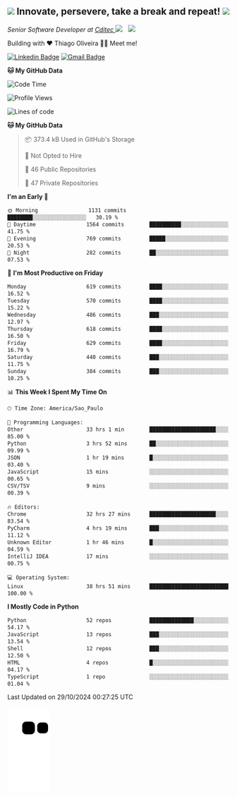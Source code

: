 <h2><img src="https://emojis.slackmojis.com/emojis/images/1531849430/4246/blob-sunglasses.gif?1531849430" width="30"/> Innovate, persevere, take a break and repeat! <img src="https://media.giphy.com/media/12oufCB0MyZ1Go/giphy.gif" width="50"></h2>
<img align='right' src="https://media.giphy.com/media/M9gbBd9nbDrOTu1Mqx/giphy.gif" width="230">
<p><em>Senior Software Developer at <a href="https://www.cditec.com.br/">Cditec
</a><img src="https://media.giphy.com/media/WUlplcMpOCEmTGBtBW/giphy.gif" width="30"> 
</em></p>



Building with ❤️ Thiago Oliveira 👋🏽 Meet me!

[![Linkedin Badge](https://img.shields.io/badge/-Thiago-blue?style=flat-square&logo=Linkedin&logoColor=white&link=https://www.linkedin.com/in/tgmarinho/)](https://www.linkedin.com/in/thiagoceconelo/) 
[![Gmail Badge](https://img.shields.io/badge/-thiceconelo@gmail.com-c14438?style=flat-square&logo=Gmail&logoColor=white&link=mailto:thiceconelo@gmail.com)](mailto:thiceconelo@gmail.com)

</em></p>

<!-- <span style="height ">
![Anurag's GitHub stats](https://github-readme-stats.vercel.app/api?username=arthurspk&show_icons=true&theme=tokyonight)
</span> -->

**🐱 My GitHub Data** 
<!--START_SECTION:waka-->
![Code Time](http://img.shields.io/badge/Code%20Time-2%2C060%20hrs%205%20mins-blue)

![Profile Views](http://img.shields.io/badge/Profile%20Views-8-blue)

![Lines of code](https://img.shields.io/badge/From%20Hello%20World%20I%27ve%20Written-5.1%20million%20lines%20of%20code-blue)

**🐱 My GitHub Data** 

> 📦 373.4 kB Used in GitHub's Storage 
 > 
> 🚫 Not Opted to Hire
 > 
> 📜 46 Public Repositories 
 > 
> 🔑 47 Private Repositories 
 > 
**I'm an Early 🐤** 

```text
🌞 Morning                1131 commits        ████████░░░░░░░░░░░░░░░░░   30.19 % 
🌆 Daytime                1564 commits        ██████████░░░░░░░░░░░░░░░   41.75 % 
🌃 Evening                769 commits         █████░░░░░░░░░░░░░░░░░░░░   20.53 % 
🌙 Night                  282 commits         ██░░░░░░░░░░░░░░░░░░░░░░░   07.53 % 
```
📅 **I'm Most Productive on Friday** 

```text
Monday                   619 commits         ████░░░░░░░░░░░░░░░░░░░░░   16.52 % 
Tuesday                  570 commits         ████░░░░░░░░░░░░░░░░░░░░░   15.22 % 
Wednesday                486 commits         ███░░░░░░░░░░░░░░░░░░░░░░   12.97 % 
Thursday                 618 commits         ████░░░░░░░░░░░░░░░░░░░░░   16.50 % 
Friday                   629 commits         ████░░░░░░░░░░░░░░░░░░░░░   16.79 % 
Saturday                 440 commits         ███░░░░░░░░░░░░░░░░░░░░░░   11.75 % 
Sunday                   384 commits         ███░░░░░░░░░░░░░░░░░░░░░░   10.25 % 
```


📊 **This Week I Spent My Time On** 

```text
🕑︎ Time Zone: America/Sao_Paulo

💬 Programming Languages: 
Other                    33 hrs 1 min        █████████████████████░░░░   85.00 % 
Python                   3 hrs 52 mins       ██░░░░░░░░░░░░░░░░░░░░░░░   09.99 % 
JSON                     1 hr 19 mins        █░░░░░░░░░░░░░░░░░░░░░░░░   03.40 % 
JavaScript               15 mins             ░░░░░░░░░░░░░░░░░░░░░░░░░   00.65 % 
CSV/TSV                  9 mins              ░░░░░░░░░░░░░░░░░░░░░░░░░   00.39 % 

🔥 Editors: 
Chrome                   32 hrs 27 mins      █████████████████████░░░░   83.54 % 
PyCharm                  4 hrs 19 mins       ███░░░░░░░░░░░░░░░░░░░░░░   11.12 % 
Unknown Editor           1 hr 46 mins        █░░░░░░░░░░░░░░░░░░░░░░░░   04.59 % 
IntelliJ IDEA            17 mins             ░░░░░░░░░░░░░░░░░░░░░░░░░   00.75 % 

💻 Operating System: 
Linux                    38 hrs 51 mins      █████████████████████████   100.00 % 
```

**I Mostly Code in Python** 

```text
Python                   52 repos            ██████████████░░░░░░░░░░░   54.17 % 
JavaScript               13 repos            ███░░░░░░░░░░░░░░░░░░░░░░   13.54 % 
Shell                    12 repos            ███░░░░░░░░░░░░░░░░░░░░░░   12.50 % 
HTML                     4 repos             █░░░░░░░░░░░░░░░░░░░░░░░░   04.17 % 
TypeScript               1 repo              ░░░░░░░░░░░░░░░░░░░░░░░░░   01.04 % 
```




 Last Updated on 29/10/2024 00:27:25 UTC
<!--END_SECTION:waka-->

![Snake animation](https://github.com/rafaballerini/rafaballerini/blob/output/github-contribution-grid-snake.svg)


<!---
ceconelo/ceconelo is a ✨ special ✨ repository because its `README.md` (this file) appears on your GitHub profile.
You can click the Preview link to take a look at your changes.
--->
